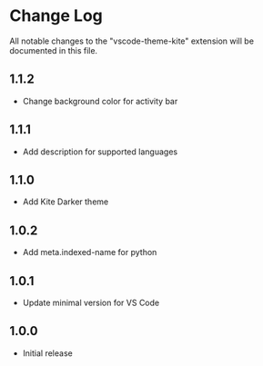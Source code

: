 # Change Log

All notable changes to the "vscode-theme-kite" extension will be documented in this file.

## 1.1.2

- Change background color for activity bar

## 1.1.1

- Add description for supported languages

## 1.1.0

- Add Kite Darker theme

## 1.0.2

- Add meta.indexed-name for python

## 1.0.1

- Update minimal version for VS Code

## 1.0.0

- Initial release